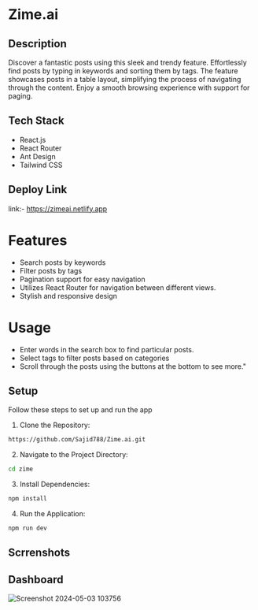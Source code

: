 # Zime.ai 

## Description
Discover a fantastic posts using this sleek and trendy feature. Effortlessly find posts by typing in keywords and sorting them by tags. The feature showcases posts in a table layout, simplifying the process of navigating through the content. Enjoy a smooth browsing experience with support for paging.

## Tech Stack
- React.js
- React Router
- Ant Design
- Tailwind CSS

## Deploy Link
link:- https://zimeai.netlify.app

# Features
- Search posts by keywords
- Filter posts by tags
- Pagination support for easy navigation
- Utilizes React Router for navigation between different views.
- Stylish and responsive design

# Usage
- Enter words in the search box to find particular posts.
- Select tags to filter posts based on categories
- Scroll through the posts using the buttons at the bottom to see more."

## Setup

Follow these steps to set up and run the app

1. Clone the Repository:

```bash
https://github.com/Sajid788/Zime.ai.git
```

2. Navigate to the Project Directory:

```bash
cd zime
```

3. Install Dependencies:

```bash
npm install
```

4. Run the Application:
   
```bash
npm run dev
```

## Scrrenshots

## Dashboard 
![Screenshot 2024-05-03 103756](https://github.com/Sajid788/Zime.ai/assets/129252454/8acc7aa1-6552-42fe-ba22-30415b1ad4e4)

